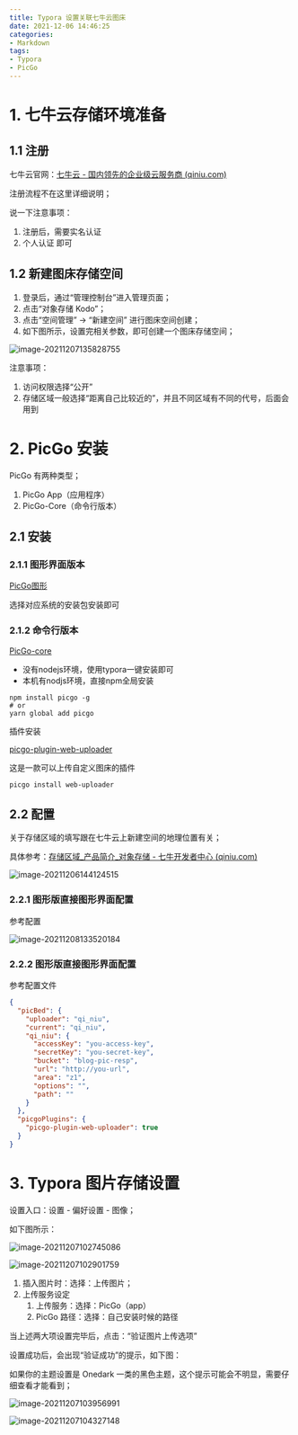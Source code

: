 ```yaml
---
title: Typora 设置关联七牛云图床
date: 2021-12-06 14:46:25
categories:
- Markdown
tags:
- Typora
- PicGo
---
```


# 1. 七牛云存储环境准备

## 1.1 注册

七牛云官网：[七牛云 - 国内领先的企业级云服务商 (qiniu.com)](https://www.qiniu.com/)

注册流程不在这里详细说明；

说一下注意事项：

1. 注册后，需要实名认证
2. 个人认证 即可



## 1.2 新建图床存储空间

1. 登录后，通过“管理控制台”进入管理页面；
2. 点击“对象存储 Kodo”；
3. 点击“空间管理” -> “新建空间” 进行图床空间创建；
4. 如下图所示，设置完相关参数，即可创建一个图床存储空间；

![image-20211207135828755](http://r3oaewll2.hb-bkt.clouddn.com/image-20211207135828755.png)

注意事项：

1. 访问权限选择“公开”
2. 存储区域一般选择“距离自己比较近的”，并且不同区域有不同的代号，后面会用到



# 2. PicGo 安装

PicGo  有两种类型；

1. PicGo App（应用程序）
2. PicGo-Core（命令行版本）



## 2.1 安装

### 2.1.1 图形界面版本

[PicGo图形](https://github.com/Molunerfinn/PicGo/releases)

选择对应系统的安装包安装即可

### 2.1.2 命令行版本

[PicGo-core](https://github.com/PicGo/PicGo-Core)

- 没有nodejs环境，使用typora一键安装即可
- 本机有nodjs环境，直接npm全局安装

```shell
npm install picgo -g
# or
yarn global add picgo
```



插件安装

[picgo-plugin-web-uploader](https://github.com/yuki-xin/picgo-plugin-web-uploader)

这是一款可以上传自定义图床的插件

```shell
picgo install web-uploader
```



## 2.2 配置

关于存储区域的填写跟在七牛云上新建空间的地理位置有关；

具体参考：[存储区域_产品简介_对象存储 - 七牛开发者中心 (qiniu.com)](https://developer.qiniu.com/kodo/1671/region-endpoint-fq)

![image-20211206144124515](http://r3oaewll2.hb-bkt.clouddn.com/image-20211206144124515.png)

### 2.2.1 图形版直接图形界面配置

参考配置

![image-20211208133520184](http://r3oaewll2.hb-bkt.clouddn.com/image-20211208133520184.png)

### 2.2.2 图形版直接图形界面配置

参考配置文件

```json
{
  "picBed": {
    "uploader": "qi_niu",
    "current": "qi_niu",
    "qi_niu": {
      "accessKey": "you-access-key",
      "secretKey": "you-secret-key",
      "bucket": "blog-pic-resp",
      "url": "http://you-url",
      "area": "z1",
      "options": "",
      "path": ""
    }
  },
  "picgoPlugins": {
    "picgo-plugin-web-uploader": true
  }
}
```

## 

# 3. Typora 图片存储设置

设置入口：设置 - 偏好设置 - 图像；

如下图所示：

![image-20211207102745086](http://r3oaewll2.hb-bkt.clouddn.com/image-20211207102745086.png)

![image-20211207102901759](http://r3oaewll2.hb-bkt.clouddn.com/image-20211207102901759.png)



1. 插入图片时：选择：上传图片；
2. 上传服务设定
   1. 上传服务：选择：PicGo（app）
   2. PicGo 路径：选择：自己安装时候的路径

当上述两大项设置完毕后，点击：“验证图片上传选项”

设置成功后，会出现“验证成功”的提示，如下图：

如果你的主题设置是 Onedark 一类的黑色主题，这个提示可能会不明显，需要仔细查看才能看到；

![image-20211207103956991](http://r3oaewll2.hb-bkt.clouddn.com/image-20211207103956991.png)

![image-20211207104327148](http://r3oaewll2.hb-bkt.clouddn.com/image-20211207104327148.png)
